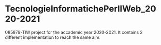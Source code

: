 # TecnologieInformatichePerIlWeb_2020-2021
085879-TIW project for the accademic year 2020-2021. It contains 2 different implementation to reach the same aim.
